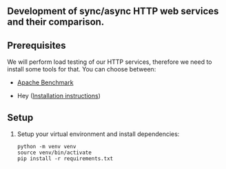 ## Development of sync/async HTTP web services and their comparison.

## Prerequisites

We will perform load testing of our HTTP services, therefore we need to install some tools for that.
You can choose between:

- [Apache Benchmark](https://httpd.apache.org/docs/current/programs/ab.html)

- Hey ([Installation instructions](https://github.com/rakyll/hey?tab=readme-ov-file#installation))

## Setup

1. Setup your virtual environment and install dependencies:

   ```shell
   python -m venv venv
   source venv/bin/activate
   pip install -r requirements.txt
   ```
